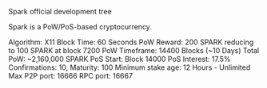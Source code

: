 
Spark official development tree

Spark is a PoW/PoS-based cryptocurrency.

Algorithm: X11
Block Time: 60 Seconds
PoW Reward: 200 SPARK reducing to 100 SPARK at block 7200
PoW Timeframe: 14400 Blocks (~10 Days)
Total PoW: ~2,160,000 SPARK
PoS Start: Block 14000
PoS Interest: 17.5%
Confirmations: 10, Maturity: 100
Minimum stake age: 12 Hours - Unlimited Max
P2P port: 16666
RPC port: 16667
